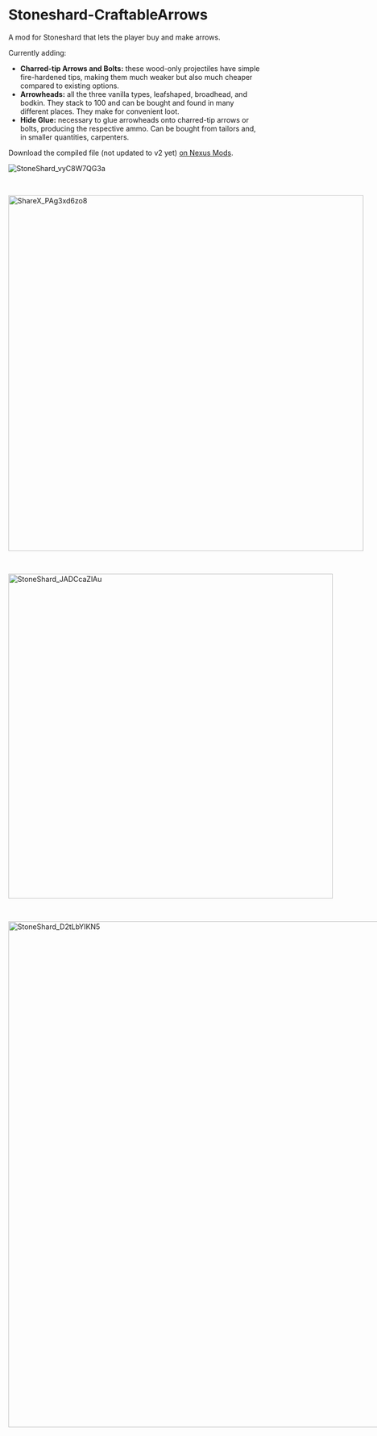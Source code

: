 # Stoneshard-CraftableArrows
A mod for Stoneshard that lets the player buy and make arrows. 

Currently adding:
- **Charred-tip Arrows and Bolts:** these wood-only projectiles have simple fire-hardened tips, making them much weaker but also much cheaper compared to existing options.
- **Arrowheads:** all the three vanilla types, leafshaped, broadhead, and bodkin. They stack to 100 and can be bought and found in many different places. They make for convenient loot.
- **Hide Glue:** necessary to glue arrowheads onto charred-tip arrows or bolts, producing the respective ammo. Can be bought from tailors and, in smaller quantities, carpenters.

Download the compiled file (not updated to v2 yet) [on Nexus Mods](https://www.nexusmods.com/stoneshard/mods/32/).


![StoneShard_vyC8W7QG3a](https://github.com/user-attachments/assets/db03c6c8-6740-4d98-b9c0-1387527452e5)

&nbsp;

<img width="705" style="max-width:705px" alt="ShareX_PAg3xd6zo8" src="https://github.com/user-attachments/assets/b24d9a42-d351-47b6-b2fc-eb042f7719fd">

&nbsp;

<img width="644" style="max-width:644px" alt="StoneShard_JADCcaZlAu" src="https://github.com/user-attachments/assets/a689be44-8e45-459b-a12e-1f45d4c952cb">

&nbsp;

<img width="1003" style="max-width:1003px" alt="StoneShard_D2tLbYIKN5" src="https://github.com/user-attachments/assets/4b1692c1-1f16-4466-8bd2-7d6c1cb6df16">
